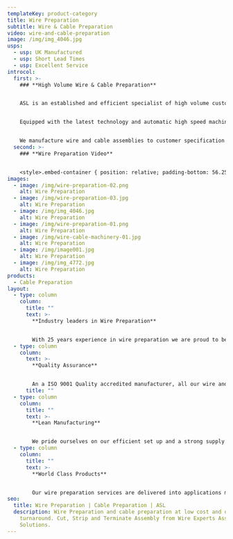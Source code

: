 ```yaml
---
templateKey: product-category
title: Wire Preparation
subtitle: Wire & Cable Preparation
video: wire-and-cable-preparation
image: /img/img_4046.jpg
usps:
  - usp: UK Manufactured
  - usp: Short Lead Times
  - usp: Excellent Service
introcol:
  first: >-
    ### **High Volume Wire & Cable Preparation**


    ASL is an established and efficient specialist of high volume custom-made wire and cable preparation. 


    Equipped with the latest technology and automatic high speed machinery, our wire preparation services are produced to the highest standards and delivered on an fast turnaround.


    We manufacture wire and cable assemblies to customer specification and our full service includes; cutting, stripping, terminating and tinning.
  second: >-
    ### **Wire Preparation Video**


    <style>.embed-container { position: relative; padding-bottom: 56.25%; height: 0; overflow: hidden; max-width: 100%; } .embed-container iframe, .embed-container object, .embed-container embed { position: absolute; top: 0; left: 0; width: 100%; height: 100%; }</style><div class='embed-container'><iframe src='https://www.youtube.com/embed/Cp3lVNhtjrI?loop=1&playlist=Cp3lVNhtjrI' frameborder='0' allowfullscreen></iframe></div>
images:
  - image: /img/wire-preparation-02.png
    alt: Wire Preparation
  - image: /img/wire-preparation-03.jpg
    alt: Wire Preparation
  - image: /img/img_4046.jpg
    alt: Wire Preparation
  - image: /img/wire-preparation-01.png
    alt: Wire Preparation
  - image: /img/wire-cable-machinery-01.jpg
    alt: Wire Preparation
  - image: /img/image001.jpg
    alt: Wire Preparation
  - image: /img/img_4772.jpg
    alt: Wire Preparation
products:
  - Cable Preparation
layout:
  - type: column
    column:
      title: ""
      text: >-
        **Industry leaders in Wire Preparation**


        With 25 years experience in wire preparation we are proud to be the preferred supplier to some of the worlds leading companies including Siemens and Stanley.
  - type: column
    column:
      text: >-
        **Quality Assurance**


        An a ISO 9001 Quality accredited manufacturer, all our wire and cable preparation assemblies are made to the highest standard and given full electrical testing.
      title: ""
  - type: column
    column:
      title: ""
      text: >-
        **Lean Manufacturing** 


        We pride ourselves on our efficient set up and a strong supply chain support being able to offer low prices.
  - type: column
    column:
      title: ""
      text: >-
        **World Class Products**


        Our wire preparation services are delivered into applications made by world leading manufacturer Siemens. Read the full project case study [here](https://www.assembly-solutions.com/projects/siemens/).
seo:
  title: Wire Preparation | Cable Preparation | ASL
  description: Wire Preparation and cable preparation at low cost and on fast
    turnaround. Cut, Strip and Terminate Assembly from Wire Experts Assembly
    Solutions.
---
```

